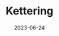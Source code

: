 ---
title: "Kettering"
cc-type: city
date: 2023-06-24
hashtag: kettering
state:
  - Ohio
tags:
  - city
  - Dayton
  - Ohio
---